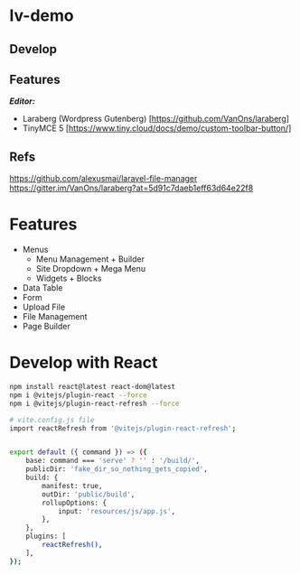 # lv-demo

## Develop

## Features

***Editor:***
- Laraberg (Wordpress Gutenberg) [https://github.com/VanOns/laraberg]
- TinyMCE 5 [https://www.tiny.cloud/docs/demo/custom-toolbar-button/]

## Refs

https://github.com/alexusmai/laravel-file-manager
https://gitter.im/VanOns/laraberg?at=5d91c7daeb1eff63d64e22f8

# Features

- Menus
    - Menu Management + Builder
    - Site Dropdown + Mega Menu
    - Widgets + Blocks
- Data Table
- Form
- Upload File
- File Management
- Page Builder

# Develop with React

```sh
npm install react@latest react-dom@latest
npm i @vitejs/plugin-react --force
npm i @vitejs/plugin-react-refresh --force

# vite.config.js file
import reactRefresh from '@vitejs/plugin-react-refresh';


export default ({ command }) => ({
    base: command === 'serve' ? '' : '/build/',
    publicDir: 'fake_dir_so_nothing_gets_copied',
    build: {
        manifest: true,
        outDir: 'public/build',
        rollupOptions: {
            input: 'resources/js/app.js',
        },
    },
    plugins: [
        reactRefresh(),
    ],
});
```
